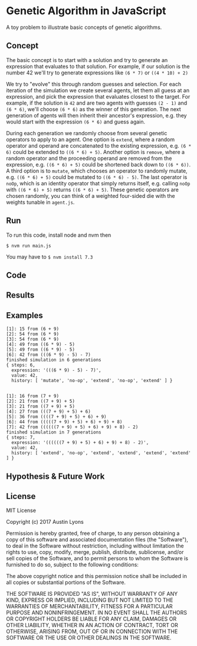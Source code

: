 # Genetic Algorithm in JavaScript
A toy problem to illustrate basic concepts of genetic algorithms.

## Concept
The basic concept is to start with a solution and try to generate an expression that evaluates to that solution.
For example, if our solution is the number 42 we'll try to generate expressions like ```(6 * 7)``` or ```((4 * 10) + 2)```

We try to "evolve" this through random guesses and selection. For each iteration of the simulation we create several agents, let them all guess at an expression, and pick the expression that evaluates closest to the target. For example, if the solution is `42` and are two agents with guesses `(2 - 1)` and `(6 * 6)`, we'll choose `(6 * 6)` as the winner of this generation. The next generation of agents will then inherit their ancestor's expression, e.g. they would start with the expression `(6 * 6)` and guess again.

During each generation we randomly choose from several genetic operators to apply to an agent.
One option is `extend`, where a random operator and operand are concatenated to the
existing expression, e.g. `(6 * 6)` could be extended to `((6 * 6) + 5)`.
Another option is `remove`, where a random operator and the proceeding operand
are removed from the expression, e.g. `((6 * 6) + 5)` could be shortened
back down to `((6 * 6))`. A third option is to `mutate`, which chooses
an operator to randomly mutate, e.g. `((6 * 6) + 5)` could be mutated to
`((6 * 6) - 5)`. The last operator is `noOp`, which is an identity operator
that simply returns itself, e.g. calling `noOp` with `((6 * 6) + 5)` returns
`((6 * 6) + 5)`. These genetic operators are chosen randomly, you can think
of a weighted four-sided die with the weights tunable in `agent.js`.

## Run
To run this code, install node and nvm then

`$ nvm run main.js`

You may have to `$ nvm install 7.3`

## Code

## Results

## Examples
```
[1]: 15 from (6 + 9)
[2]: 54 from (6 * 9)
[3]: 54 from (6 * 9)
[4]: 49 from ((6 * 9) - 5)
[5]: 49 from ((6 * 9) - 5)
[6]: 42 from (((6 * 9) - 5) - 7)
finished simulation in 6 generations
{ steps: 6,
  expression: '(((6 * 9) - 5) - 7)',
  value: 42,
  history: [ 'mutate', 'no-op', 'extend', 'no-op', 'extend' ] }


[1]: 16 from (7 + 9)
[2]: 21 from ((7 + 9) + 5)
[3]: 21 from ((7 + 9) + 5)
[4]: 27 from (((7 + 9) + 5) + 6)
[5]: 36 from ((((7 + 9) + 5) + 6) + 9)
[6]: 44 from (((((7 + 9) + 5) + 6) + 9) + 8)
[7]: 42 from ((((((7 + 9) + 5) + 6) + 9) + 8) - 2)
finished simulation in 7 generations
{ steps: 7,
  expression: '((((((7 + 9) + 5) + 6) + 9) + 8) - 2)',
  value: 42,
  history: [ 'extend', 'no-op', 'extend', 'extend', 'extend', 'extend' ] }
```

## Hypothesis & Future Work


## License
MIT License

Copyright (c) 2017 Austin Lyons

Permission is hereby granted, free of charge, to any person obtaining a copy
of this software and associated documentation files (the "Software"), to deal
in the Software without restriction, including without limitation the rights
to use, copy, modify, merge, publish, distribute, sublicense, and/or sell
copies of the Software, and to permit persons to whom the Software is
furnished to do so, subject to the following conditions:

The above copyright notice and this permission notice shall be included in all
copies or substantial portions of the Software.

THE SOFTWARE IS PROVIDED "AS IS", WITHOUT WARRANTY OF ANY KIND, EXPRESS OR
IMPLIED, INCLUDING BUT NOT LIMITED TO THE WARRANTIES OF MERCHANTABILITY,
FITNESS FOR A PARTICULAR PURPOSE AND NONINFRINGEMENT. IN NO EVENT SHALL THE
AUTHORS OR COPYRIGHT HOLDERS BE LIABLE FOR ANY CLAIM, DAMAGES OR OTHER
LIABILITY, WHETHER IN AN ACTION OF CONTRACT, TORT OR OTHERWISE, ARISING FROM,
OUT OF OR IN CONNECTION WITH THE SOFTWARE OR THE USE OR OTHER DEALINGS IN THE
SOFTWARE.
